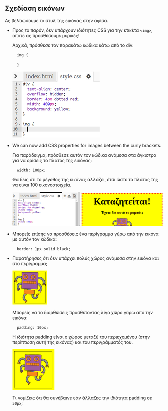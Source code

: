 ## Σχεδίαση εικόνων

Ας βελτιώσουμε το στυλ της εικόνας στην αφίσα.

+ Προς το παρόν, δεν υπάρχουν ιδιότητες CSS για την ετικέτα `<img>`, οπότε ας προσθέσουμε μερικές!
    
    Αρχικά, πρόσθεσε τον παρακάτω κώδικα κάτω από το div:
    
        img {
        
        }
        
    
    ![screenshot](images/wanted-img-css.png)

+ We can now add CSS properties for images between the curly brackets.
    
    Για παράδειγμα, πρόσθεσε αυτόν τον κώδικα ανάμεσα στα άγκιστρα για να ορίσεις το πλάτος της εικόνας:
    
        width: 100px;
        
    
    Θα δεις ότι το μέγεθος της εικόνας αλλάζει, έτσι ώστε το πλάτος της να είναι 100 εικονοστοιχεία.
    
    ![screenshot](images/wanted-img-width.png)

+ Μπορείς επίσης να προσθέσεις ένα περίγραμμα γύρω από την εικόνα με αυτόν τον κώδικα:
    
        border: 1px solid black;
        

+ Παρατήρησες ότι δεν υπάρχει πολύς χώρος ανάμεσα στην εικόνα και στο περίγραμμα;
    
    ![screenshot](images/wanted-img-border.png)
    
    Μπορείς να το διορθώσεις προσθέτοντας λίγο χώρο γύρω από την εικόνα:
    
        padding: 10px;
        
    
    Η ιδιότητα padding είναι ο χώρος μεταξύ του περιεχομένου (στην περίπτωση αυτή της εικόνας) και του περιγράμματός του.
    
    ![screenshot](images/wanted-img-padding.png)
    
    Τι νομίζεις ότι θα συνέβαινε εάν άλλαζες την ιδιότητα padding σε `50px`;